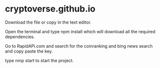 # cryptoverse.github.io
Download the file or copy in the text editor.

Open the terminal and type npm install which will download all the required dependencies.

Go to RapidAPi.com and search for the coinranking and bing news search and copy paste the key.

type nmp start to start the project.
